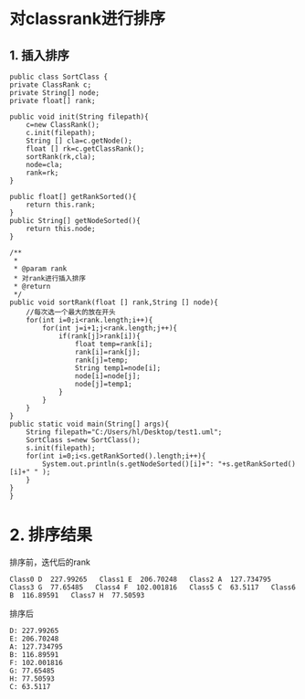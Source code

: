 # 对classrank进行排序
## 1. 插入排序
	public class SortClass {
	private ClassRank c;
	private String[] node;
	private float[] rank;
	
	public void init(String filepath){
		c=new ClassRank();
		c.init(filepath);
		String [] cla=c.getNode();
		float [] rk=c.getClassRank();
		sortRank(rk,cla);
		node=cla;
		rank=rk;
	}
	
	public float[] getRankSorted(){
		return this.rank;
	}
	public String[] getNodeSorted(){
		return this.node;
	}
	
	/**
	 * 
	 * @param rank
	 * 对rank进行插入排序
	 * @return
	 */
	public void sortRank(float [] rank,String [] node){
		//每次选一个最大的放在开头
		for(int i=0;i<rank.length;i++){
			for(int j=i+1;j<rank.length;j++){
				if(rank[j]>rank[i]){
					float temp=rank[i];
					rank[i]=rank[j];
					rank[j]=temp;
					String temp1=node[i];
					node[i]=node[j];
					node[j]=temp1;
				}
			}
		}
	}
	public static void main(String[] args){
		String filepath="C:/Users/hl/Desktop/test1.uml";
		SortClass s=new SortClass();
		s.init(filepath);
		for(int i=0;i<s.getRankSorted().length;i++){
			System.out.println(s.getNodeSorted()[i]+": "+s.getRankSorted()[i]+" " );
		}
	}
	}

# 2. 排序结果
排序前，迭代后的rank

	Class0 D  227.99265   Class1 E  206.70248   Class2 A  127.734795   Class3 G  77.65485   Class4 F  102.001816   Class5 C  63.5117   Class6 B  116.89591   Class7 H  77.50593   

排序后

	D: 227.99265 
	E: 206.70248 
	A: 127.734795 
	B: 116.89591 
	F: 102.001816 
	G: 77.65485 
	H: 77.50593 
	C: 63.5117 